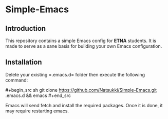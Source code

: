 # Simple-Emacs
## Introduction

This repository contains a simple Emacs config for **ETNA** students. It is made
to serve as a sane basis for building your own Emacs configuration.

## Installation

Delete your existing =.emacs.d= folder then execute the following command:

#+begin_src sh
git clone https://github.com/Natsukki/Simple-Emacs.git .emacs.d && emacs
#+end_src

Emacs will send fetch and install the required packages. Once it is done, it may
require restarting emacs.
